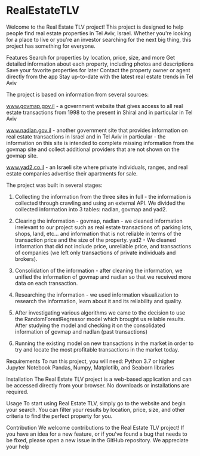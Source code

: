 # RealEstateTLV

Welcome to the Real Estate TLV project! This project is designed to help people find real estate properties in Tel Aviv, Israel. Whether you're looking for a place to live or you're an investor searching for the next big thing, this project has something for everyone.

Features
Search for properties by location, price, size, and more
Get detailed information about each property, including photos and descriptions
Save your favorite properties for later
Contact the property owner or agent directly from the app
Stay up-to-date with the latest real estate trends in Tel Aviv

The project is based on information from several sources:

www.govmap.gov.il - a government website that gives access to all real estate transactions from 1998 to the present in Shiral and in particular in Tel Aviv

www.nadlan.gov.il - another government site that provides information on real estate transactions in Israel and in Tel Aviv in particular - the information on this site is intended to complete missing information from the govmap site and collect additional providers that are not shown on the govmap site.

www.yad2.co.il - an Israeli site where private individuals, ranges, and real estate companies advertise their apartments for sale.

The project was built in several stages:
1. Collecting the information from the three sites in full - the information is collected through crawling and using an external API.
We divided the collected information into 3 tables: nadlan, govmap and yad2.

2. Clearing the information -
govmap, nadlan - we cleaned information irrelevant to our project such as real estate transactions of: parking lots, shops, land, etc...
and information that is not reliable in terms of the transaction price and the size of the property.
yad2 - We cleaned information that did not include price, unreliable price, and transactions of companies (we left only transactions of private individuals and brokers).

3. Consolidation of the information - after cleaning the information, we unified the information of govmap and nadlan so that we received more data on each transaction.

4. Researching the information - we used information visualization to research the information, learn about it and its reliability and quality.

5. After investigating various algorithms we came to the decision to use the RandomForestRegressor model which brought us reliable results.
After studying the model and checking it on the consolidated information of govmap and nadlan (past transactions)

6. Running the existing model on new transactions in the market in order to try and locate the most profitable transactions in the market today.


Requirements
To run this project, you will need:
Python 3.7 or higher
Jupyter Notebook
Pandas, Numpy, Matplotlib, and Seaborn libraries

Installation
The Real Estate TLV project is a web-based application and can be accessed directly from your browser. No downloads or installations are required.

Usage
To start using Real Estate TLV, simply go to the website and begin your search. You can filter your results by location, price, size, and other criteria to find the perfect property for you.

Contribution
We welcome contributions to the Real Estate TLV project! If you have an idea for a new feature, or if you've found a bug that needs to be fixed, please open a new issue in the GitHub repository. We appreciate your help
